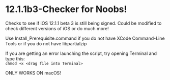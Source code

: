 # 12.1.1b3-Checker for Noobs!
Checks to see if iOS 12.1.1 beta 3 is still being signed. Could be modified to check different versions of iOS or do much more!

Use Install_Prerequisite.command if you do not have XCode Command-Line Tools or if you do not have libpartialzip

If you are getting an error launching the script, try opening Terminal and type this: <br />
`chmod +x <drag file into Terminal>`

ONLY WORKS ON macOS!
